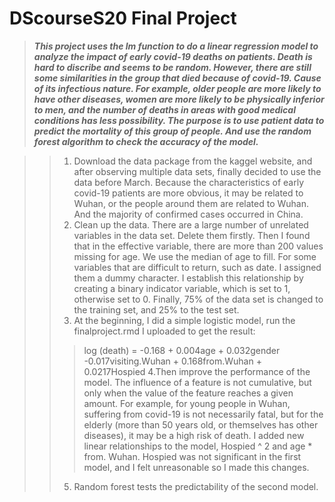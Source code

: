 DScourseS20 Final Project
===

>***This project uses the lm function to do a linear regression model to analyze the impact of early covid-19 deaths on patients. Death is hard to discribe and seems to be random. However, there are still some similarities in the group that 
died because of covid-19. Cause of its infectious nature. For example, older people are more likely to have other diseases, women are more likely to be physically inferior to men, and the number of deaths in areas with good medical conditions has less possibility. The purpose is to use patient data to predict the mortality of this group of people. And use the random forest algorithm to check the accuracy of the model.***

>>1. Download the data package from the kaggel website, and after observing multiple data sets, finally decided to use the data before March. Because the characteristics of early covid-19 patients are more obvious, it may be related to Wuhan, or 
the people around them are related to Wuhan. And the majority of confirmed cases occurred in China.
>>2. Clean up the data. There are a large number of unrelated variables in the data set. Delete them firstly. Then I found that in the effective variable, there are more than 200 values missing for age. We use the median of age to fill. For some variables that are difficult to return, such as date. I assigned them a dummy character. I establish this relationship by creating a binary indicator variable, which is set to 1, otherwise set to 0. Finally, 75% of the data set is changed to the training set, and 25% to the test set.
>>3. At the beginning, I did a simple logistic model, run the finalproject.rmd I uploaded to get the result:
>>>log (death) = -0.168 + 0.004age + 0.032gender -0.017visiting.Wuhan + 0.168from.Wuhan + 0.0217Hospied
>>4.Then improve the performance of the model. The influence of a feature is not cumulative, but only when the value of 
the feature reaches a given amount. For example, for young people in Wuhan, suffering from covid-19 is not necessarily 
fatal, but for the elderly (more than 50 years old, or themselves has other diseases), it may be a high risk of death. 
I added new linear relationships to the model, Hospied ^ 2 and age * from. Wuhan. Hospied was not significant in the first model, and I felt unreasonable so I made this changes.
>>5. Random forest tests the predictability of the second model.
